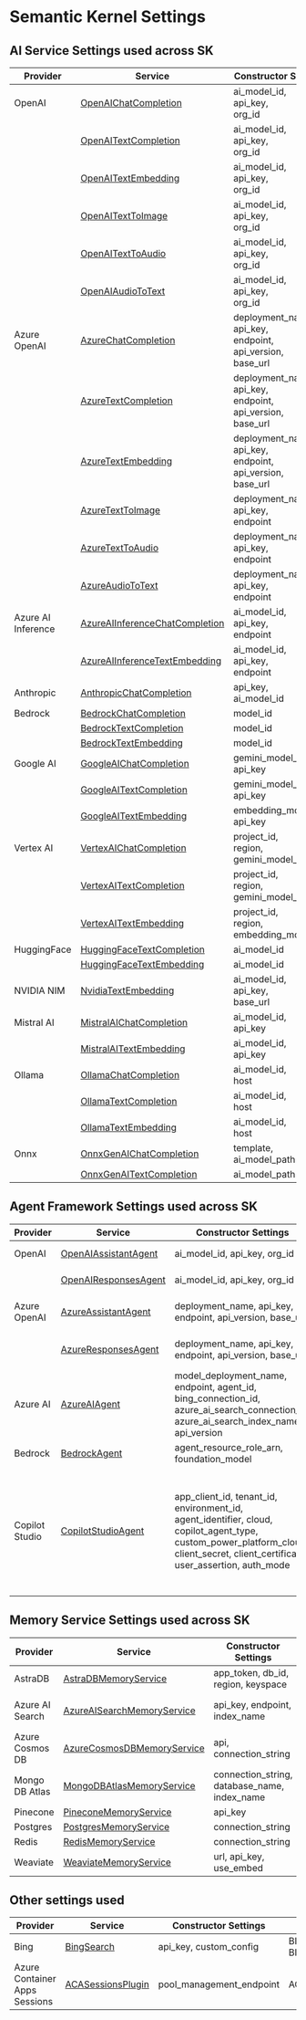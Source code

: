 # Semantic Kernel Settings

## AI Service Settings used across SK

| Provider | Service | Constructor Settings | Environment Variable | Required? | Settings Class |
| --- | --- | --- | --- | --- | --- |
| OpenAI | [OpenAIChatCompletion](../../../semantic_kernel/connectors/ai/open_ai/services/open_ai_chat_completion.py) | ai_model_id, <br> api_key, <br> org_id | OPENAI_CHAT_MODEL_ID, <br> OPENAI_API_KEY, <br> OPENAI_ORG_ID | Yes, <br> Yes, <br> No | [OpenAISettings](../../../semantic_kernel/connectors/ai/open_ai/settings/open_ai_settings.py) |
|  | [OpenAITextCompletion](../../../semantic_kernel/connectors/ai/open_ai/services/open_ai_text_completion.py) | ai_model_id, <br> api_key, <br> org_id | OPENAI_TEXT_MODEL_ID, <br> OPENAI_API_KEY, <br> OPENAI_ORG_ID | Yes, <br> Yes, <br> No |  |
|  | [OpenAITextEmbedding](../../../semantic_kernel/connectors/ai/open_ai/services/open_ai_text_embedding.py) | ai_model_id, <br> api_key, <br> org_id | OPENAI_EMBEDDING_MODEL_ID, <br> OPENAI_API_KEY, <br> OPENAI_ORG_ID | Yes, <br> Yes, <br> No |  |
|  | [OpenAITextToImage](../../../semantic_kernel/connectors/ai/open_ai/services/open_ai_text_to_image.py) | ai_model_id, <br> api_key, <br> org_id | OPENAI_TEXT_TO_IMAGE_MODEL_ID, <br> OPENAI_API_KEY, <br> OPENAI_ORG_ID | Yes, <br> Yes, <br> No |  |
|  | [OpenAITextToAudio](../../../semantic_kernel/connectors/ai/open_ai/services/open_ai_text_to_audio.py) | ai_model_id, <br> api_key, <br> org_id | OPENAI_TEXT_TO_AUDIO_MODEL_ID, <br> OPENAI_API_KEY, <br> OPENAI_ORG_ID | Yes, <br> Yes, <br> No |  |
|  | [OpenAIAudioToText](../../../semantic_kernel/connectors/ai/open_ai/services/open_ai_audio_to_text.py) | ai_model_id, <br> api_key, <br> org_id | OPENAI_AUDIO_TO_TEXT_MODEL_ID, <br> OPENAI_API_KEY, <br> OPENAI_ORG_ID | Yes, <br> Yes, <br> No |  |
| Azure OpenAI | [AzureChatCompletion](../../../semantic_kernel/connectors/ai/open_ai/services/azure_chat_completion.py) | deployment_name, <br> api_key, <br> endpoint, <br> api_version, <br> base_url | AZURE_OPENAI_CHAT_DEPLOYMENT_NAME, <br> AZURE_OPENAI_API_KEY, <br> AZURE_OPENAI_ENDPOINT, <br> AZURE_OPENAI_API_VERSION, <br> AZURE_OPENAI_BASE_URL | Yes, <br> No, <br> Yes, <br> Yes, <br> Yes | [AzureOpenAISettings](../../../semantic_kernel/connectors/ai/open_ai/settings/azure_open_ai_settings.py) |
|  | [AzureTextCompletion](../../../semantic_kernel/connectors/ai/open_ai/services/azure_text_completion.py) | deployment_name, <br> api_key, <br> endpoint, <br> api_version, <br> base_url | AZURE_OPENAI_TEXT_DEPLOYMENT_NAME, <br> AZURE_OPENAI_API_KEY, <br> AZURE_OPENAI_ENDPOINT, <br> AZURE_OPENAI_API_VERSION, <br> AZURE_OPENAI_BASE_URL | Yes, <br> No, <br> Yes, <br> Yes, <br> Yes |  |
|  | [AzureTextEmbedding](../../../semantic_kernel/connectors/ai/open_ai/services/azure_text_embedding.py) | deployment_name, <br> api_key, <br> endpoint, <br> api_version, <br> base_url | AZURE_OPENAI_EMBEDDING_DEPLOYMENT_NAME, <br> AZURE_OPENAI_API_KEY, <br> AZURE_OPENAI_ENDPOINT, <br> AZURE_OPENAI_API_VERSION, <br> AZURE_OPENAI_BASE_URL | Yes, <br> No, <br> Yes, <br> Yes, <br> Yes |  |
|  | [AzureTextToImage](../../../semantic_kernel/connectors/ai/open_ai/services/azure_text_to_image.py) | deployment_name, <br> api_key, <br> endpoint | AZURE_OPENAI_TEXT_TO_IMAGE_DEPLOYMENT_NAME, <br> AZURE_OPENAI_API_KEY, <br> AZURE_OPENAI_ENDPOINT | Yes, <br> No, <br> Yes |  |
|  | [AzureTextToAudio](../../../semantic_kernel/connectors/ai/open_ai/services/azure_text_to_audio.py) | deployment_name, <br> api_key, <br> endpoint | AZURE_OPENAI_TEXT_TO_AUDIO_DEPLOYMENT_NAME, <br> AZURE_OPENAI_API_KEY, <br> AZURE_OPENAI_ENDPOINT | Yes, <br> No, <br> Yes |  |
|  | [AzureAudioToText](../../../semantic_kernel/connectors/ai/open_ai/services/azure_audio_to_text.py) | deployment_name, <br> api_key, <br> endpoint | AZURE_OPENAI_AUDIO_TO_TEXT_DEPLOYMENT_NAME, <br> AZURE_OPENAI_API_KEY, <br> AZURE_OPENAI_ENDPOINT | Yes, <br> No, <br> Yes |  |
| Azure AI Inference | [AzureAIInferenceChatCompletion](../../../semantic_kernel/connectors/ai/azure_ai_inference/services/azure_ai_inference_chat_completion.py) | ai_model_id, <br> api_key, <br> endpoint | N/A, <br> AZURE_AI_INFERENCE_API_KEY, <br> AZURE_AI_INFERENCE_ENDPOINT | Yes, <br> No, <br> Yes | [AzureAIInferenceSettings](../../../semantic_kernel/connectors/ai/azure_ai_inference/azure_ai_inference_settings.py) |
|  | [AzureAIInferenceTextEmbedding](../../../semantic_kernel/connectors/ai/azure_ai_inference/services/azure_ai_inference_text_embedding.py) | ai_model_id, <br> api_key, <br> endpoint | N/A, <br> AZURE_AI_INFERENCE_API_KEY, <br> AZURE_AI_INFERENCE_ENDPOINT | Yes, <br> No, <br> Yes |  |
| Anthropic | [AnthropicChatCompletion](../../../semantic_kernel/connectors/ai/anthropic/services/anthropic_chat_completion.py) | api_key, <br> ai_model_id | ANTHROPIC_API_KEY, <br> ANTHROPIC_CHAT_MODEL_ID | Yes, <br> Yes | [AnthropicSettings](../../../semantic_kernel/connectors/ai/anthropic/settings/anthropic_settings.py) |
| Bedrock | [BedrockChatCompletion](../../../semantic_kernel/connectors/ai/bedrock/services/bedrock_chat_completion.py) | model_id | BEDROCK_CHAT_MODEL_ID | Yes | [BedrockSettings](../../../semantic_kernel/connectors/ai/bedrock/bedrock_settings.py) |
|  | [BedrockTextCompletion](../../../semantic_kernel/connectors/ai/bedrock/services/bedrock_text_completion.py) | model_id | BEDROCK_TEXT_MODEL_ID | Yes |  |
|  | [BedrockTextEmbedding](../../../semantic_kernel/connectors/ai/bedrock/services/bedrock_text_embedding.py) | model_id | BEDROCK_EMBEDDING_MODEL_ID | Yes |  |
| Google AI | [GoogleAIChatCompletion](../../../semantic_kernel/connectors/ai/google/google_ai/services/google_ai_chat_completion.py) | gemini_model_id, <br> api_key | GOOGLE_AI_GEMINI_MODEL_ID, <br> GOOGLE_AI_API_KEY | Yes, <br> Yes | [GoogleAISettings](../../../semantic_kernel/connectors/ai/google/google_ai/google_ai_settings.py) |
|  | [GoogleAITextCompletion](../../../semantic_kernel/connectors/ai/google/google_ai/services/google_ai_text_completion.py) | gemini_model_id, <br> api_key | GOOGLE_AI_GEMINI_MODEL_ID, <br> GOOGLE_AI_API_KEY | Yes, <br> Yes |  |
|  | [GoogleAITextEmbedding](../../../semantic_kernel/connectors/ai/google/google_ai/services/google_ai_text_embedding.py) | embedding_model_id, <br> api_key | GOOGLE_AI_EMBEDDING_MODEL_ID, <br> GOOGLE_AI_API_KEY | Yes, <br> Yes |  |
| Vertex AI | [VertexAIChatCompletion](../../../semantic_kernel/connectors/ai/google/vertex_ai/services/vertex_ai_chat_completion.py) | project_id, <br> region, <br> gemini_model_id | VERTEX_AI_PROJECT_ID, <br> VERTEX_AI_REGION, <br> VERTEX_AI_GEMINI_MODEL_ID | Yes, <br> No, <br> Yes | [VertexAISettings](../../../semantic_kernel/connectors/ai/google/vertex_ai/vertex_ai_settings.py) |
|  | [VertexAITextCompletion](../../../semantic_kernel/connectors/ai/google/google_ai/services/google_ai_text_completion.py) | project_id, <br> region, <br> gemini_model_id | VERTEX_AI_PROJECT_ID, <br> VERTEX_AI_REGION, <br> VERTEX_AI_GEMINI_MODEL_ID | Yes, <br> No, <br> Yes |  |
|  | [VertexAITextEmbedding](../../../semantic_kernel/connectors/ai/google/google_ai/services/google_ai_text_embedding.py) | project_id, <br> region, <br> embedding_model_id | VERTEX_AI_PROJECT_ID, <br> VERTEX_AI_REGION, <br> VERTEX_AI_EMBEDDING_MODEL_ID | Yes, <br> No, <br> Yes |  |
| HuggingFace | [HuggingFaceTextCompletion](../../../semantic_kernel/connectors/ai/hugging_face/services/hf_text_completion.py) | ai_model_id | N/A | Yes | |
|  | [HuggingFaceTextEmbedding](../../../semantic_kernel/connectors/ai/hugging_face/services/hf_text_embedding.py) | ai_model_id | N/A | Yes | |
| NVIDIA NIM | [NvidiaTextEmbedding](../../../semantic_kernel/connectors/ai/nvidia/services/nvidia_text_embedding.py) | ai_model_id, <br> api_key, <br> base_url | NVIDIA_API_KEY, <br> NVIDIA_TEXT_EMBEDDING_MODEL_ID, <br> NVIDIA_BASE_URL | Yes | [NvidiaAISettings](../../../semantic_kernel/connectors/ai/nvidia/settings/nvidia_settings.py) |
| Mistral AI | [MistralAIChatCompletion](../../../semantic_kernel/connectors/ai/mistral_ai/services/mistral_ai_chat_completion.py) | ai_model_id, <br> api_key | MISTRALAI_CHAT_MODEL_ID, <br> MISTRALAI_API_KEY | Yes, <br> Yes | [MistralAISettings](../../../semantic_kernel/connectors/ai/mistral_ai/settings/mistral_ai_settings.py) |
|  | [MistralAITextEmbedding](../../../semantic_kernel/connectors/ai/mistral_ai/services/mistral_ai_text_embedding.py) | ai_model_id, <br> api_key | MISTRALAI_EMBEDDING_MODEL_ID, <br> MISTRALAI_API_KEY | Yes, <br> Yes |  |
| Ollama | [OllamaChatCompletion](../../../semantic_kernel/connectors/ai/ollama/services/ollama_chat_completion.py) | ai_model_id, <br> host | OLLAMA_CHAT_MODEL_ID, <br> OLLAMA_HOST | Yes, <br> No | [OllamaSettings](../../../semantic_kernel/connectors/ai/ollama/ollama_settings.py) |
|  | [OllamaTextCompletion](../../../semantic_kernel/connectors/ai/ollama/services/ollama_text_completion.py) | ai_model_id, <br> host | OLLAMA_TEXT_MODEL_ID, <br> OLLAMA_HOST | Yes, <br> No |  |
|  | [OllamaTextEmbedding](../../../semantic_kernel/connectors/ai/ollama/services/ollama_text_embedding.py) | ai_model_id, <br> host | OLLAMA_EMBEDDING_MODEL_ID, <br> OLLAMA_HOST | Yes, <br> No |  |
| Onnx | [OnnxGenAIChatCompletion](../../../semantic_kernel/connectors/ai/onnx/services/onnx_gen_ai_chat_completion.py) | template, <br> ai_model_path | N/A, <br> ONNX_GEN_AI_CHAT_MODEL_FOLDER | Yes, <br> Yes | [OnnxGenAISettings](../../../semantic_kernel/connectors/ai/onnx/onnx_gen_ai_settings.py) |
|  | [OnnxGenAITextCompletion](../../../semantic_kernel/connectors/ai/onnx/services/onnx_gen_ai_text_completion.py) | ai_model_path | ONNX_GEN_AI_TEXT_MODEL_FOLDER | Yes |  |

## Agent Framework Settings used across SK

| Provider | Service | Constructor Settings | Environment Variable | Required? | Settings Class |
| --- | --- | --- | --- | --- | --- |
| OpenAI | [OpenAIAssistantAgent](../../../semantic_kernel/agents/open_ai/openai_assistant_agent.py) | ai_model_id, api_key, org_id | OPENAI_CHAT_MODEL_ID, OPENAI_API_KEY, OPENAI_ORG_ID | Yes, Yes, No | [OpenAISettings](../../../semantic_kernel/connectors/ai/open_ai/settings/open_ai_settings.py) |
|  | [OpenAIResponsesAgent](../../../semantic_kernel/agents/open_ai/openai_responses_agent.py) | ai_model_id, api_key, org_id | OPENAI_RESPONSES_MODEL_ID, OPENAI_API_KEY, OPENAI_ORG_ID | Yes, Yes, No | [OpenAISettings](../../../semantic_kernel/connectors/ai/open_ai/settings/open_ai_settings.py) |
| Azure OpenAI | [AzureAssistantAgent](../../../semantic_kernel/agents/open_ai/azure_assistant_agent.py) | deployment_name, api_key, endpoint, api_version, base_url | AZURE_OPENAI_CHAT_DEPLOYMENT_NAME, AZURE_OPENAI_API_KEY, AZURE_OPENAI_ENDPOINT, AZURE_OPENAI_API_VERSION, AZURE_OPENAI_BASE_URL | Yes, No, Yes, Yes, No | [AzureOpenAISettings](../../../semantic_kernel/connectors/ai/open_ai/settings/azure_open_ai_settings.py) |
|  | [AzureResponsesAgent](../../../semantic_kernel/agents/open_ai/azure_responses_agent.py) | deployment_name, api_key, endpoint, api_version, base_url | AZURE_OPENAI_RESPONSES_DEPLOYMENT_NAME, AZURE_OPENAI_API_KEY, AZURE_OPENAI_ENDPOINT, AZURE_OPENAI_API_VERSION, AZURE_OPENAI_BASE_URL | Yes, No, Yes, Yes, No | [AzureOpenAISettings](../../../semantic_kernel/connectors/ai/open_ai/settings/azure_open_ai_settings.py) |
| Azure AI | [AzureAIAgent](../../../semantic_kernel/agents/azure_ai/azure_ai_agent.py) | model_deployment_name, endpoint, agent_id, bing_connection_id, azure_ai_search_connection_id, azure_ai_search_index_name, api_version | AZURE_AI_AGENT_MODEL_DEPLOYMENT_NAME, AZURE_AI_AGENT_ENDPOINT, AZURE_AI_AGENT_AGENT_ID, AZURE_AI_AGENT_BING_CONNECTION_ID, AZURE_AI_AGENT_AZURE_AI_SEARCH_CONNECTION_ID, AZURE_AI_AGENT_AZURE_AI_SEARCH_INDEX_NAME, AZURE_AI_AGENT_API_VERSION | Yes, Yes, No, No, No, No, No | [AzureAIAgentSettings](../../../semantic_kernel/agents/azure_ai/azure_ai_agent_settings.py) |
| Bedrock | [BedrockAgent](../../../semantic_kernel/agents/bedrock/bedrock_agent.py) | agent_resource_role_arn, foundation_model | BEDROCK_AGENT_AGENT_RESOURCE_ROLE_ARN, BEDROCK_AGENT_FOUNDATION_MODEL | Yes, Yes | [BedrockAgentSettings](../../../semantic_kernel/agents/bedrock/bedrock_agent_settings.py) |
| Copilot Studio | [CopilotStudioAgent](../../../semantic_kernel/agents/copilot_studio/copilot_studio_agent.py) | app_client_id, tenant_id, environment_id, agent_identifier, cloud, copilot_agent_type, custom_power_platform_cloud, client_secret, client_certificate, user_assertion, auth_mode | COPILOT_STUDIO_AGENT_APP_CLIENT_ID, COPILOT_STUDIO_AGENT_TENANT_ID, COPILOT_STUDIO_AGENT_ENVIRONMENT_ID, COPILOT_STUDIO_AGENT_AGENT_IDENTIFIER, COPILOT_STUDIO_AGENT_CLOUD, COPILOT_STUDIO_AGENT_COPILOT_AGENT_TYPE, COPILOT_STUDIO_AGENT_CUSTOM_POWER_PLATFORM_CLOUD, COPILOT_STUDIO_AGENT_CLIENT_SECRET, COPILOT_STUDIO_AGENT_CLIENT_CERTIFICATE, COPILOT_STUDIO_AGENT_USER_ASSERTION, COPILOT_STUDIO_AGENT_AUTH_MODE | No (varies by mode) | [CopilotStudioAgentSettings](../../../semantic_kernel/agents/copilot_studio/copilot_studio_agent_settings.py) |

## Memory Service Settings used across SK

| Provider | Service | Constructor Settings | Environment Variable | Required? | Settings Class |
| --- | --- | --- | --- | --- | --- |
| AstraDB | [AstraDBMemoryService](../../../semantic_kernel/connectors/memory/astradb/astradb_memory_store.py) | app_token, db_id, region, keyspace | ASTRADB_APP_TOKEN, ASTRADB_DB_ID, ASTRADB_REGION, ASTRADB_KEYSPACE | Yes, Yes, Yes, Yes | [AstraDBSettings](../../../semantic_kernel/connectors/memory/astradb/astradb_settings.py) |
| Azure AI Search | [AzureAISearchMemoryService](../../../semantic_kernel/connectors/memory/azure_cognitive_search/azure_cognitive_search_memory_store.py) | api_key, endpoint, index_name | AZURE_AI_SEARCH_API_KEY, AZURE_AI_SEARCH_ENDPOINT, AZURE_AI_SEARCH_INDEX_NAME | No, Yes, No | [AzureAISearchSettings](../../../semantic_kernel/connectors/memory/azure_cognitive_search/azure_ai_search_settings.py) |
| Azure Cosmos DB | [AzureCosmosDBMemoryService](../../../semantic_kernel/connectors/memory/azure_cosmosdb/azure_cosmos_db_memory_store.py) | api, connection_string | AZURE_COSMOS_DB_API, AZURE_COSMOS_DB_CONNECTION_STRING or AZCOSMOS_CONNSTR | No, No | [AzureCosmosDBSettings](../../../semantic_kernel/connectors/memory/azure_cosmosdb/azure_cosmosdb_settings.py) |
| Mongo DB Atlas | [MongoDBAtlasMemoryService](../../../semantic_kernel/connectors/memory/mongodb_atlas/mongodb_atlas_memory_store.py) | connection_string, database_name, index_name | MONGODB_ATLAS_CONNECTION_STRING, MONGODB_ATLAS_DATABASE_NAME, MONGODB_ATLAS_INDEX_NAME | Yes, No, No | [MongoDBAtlasSettings](../../../semantic_kernel/connectors/memory/mongodb_atlas/mongodb_atlas_settings.py) |
| Pinecone | [PineconeMemoryService](../../../semantic_kernel/connectors/memory/pinecone/pinecone_memory_store.py) | api_key | PINECONE_API_KEY | Yes | [PineconeSettings](../../../semantic_kernel/connectors/memory/pinecone/pinecone_settings.py) |
| Postgres | [PostgresMemoryService](../../../semantic_kernel/connectors/memory/postgres/postgres_memory_store.py) | connection_string | POSTGRES_CONNECTION_STRING | Yes | [PostgresSettings](../../../semantic_kernel/connectors/memory/postgres/postgres_settings.py) |
| Redis | [RedisMemoryService](../../../semantic_kernel/connectors/memory/redis/redis_memory_store.py) | connection_string | REDIS_CONNECTION_STRING | Yes | [RedisSettings](../../../semantic_kernel/connectors/memory/redis/redis_settings.py) |
| Weaviate | [WeaviateMemoryService](../../../semantic_kernel/connectors/memory/weaviate/weaviate_memory_store.py) | url, api_key, use_embed | WEAVIATE_URL, WEAVIATE_API_KEY, WEAVIATE_USE_EMBED | No, No, No | [WeaviateSettings](../../../semantic_kernel/connectors/memory/weaviate/weaviate_settings.py) |

## Other settings used

| Provider | Service | Constructor Settings | Environment Variable | Required? | Settings Class |
| --- | --- | --- | --- | --- | --- |
| Bing | [BingSearch](../../../semantic_kernel/connectors/search_engine/bing_connector.py) | api_key, custom_config | BING_API_KEY, BING_CUSTOM_CONFIG | No, No | [BingSettings](../../../semantic_kernel/connectors/search_engine/bing_connector_settings.py) |
| Azure Container Apps Sessions | [ACASessionsPlugin](../../../semantic_kernel/core_plugins/sessions_python_tool/sessions_python_plugin.py) | pool_management_endpoint | ACA_POOL_MANAGEMENT_ENDPOINT | Yes | [ACASessionsSettings](../../../semantic_kernel/core_plugins/sessions_python_tool/sessions_python_settings.py) |
